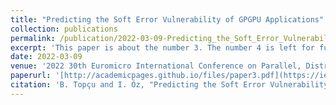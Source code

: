 ```yaml
---
title: "Predicting the Soft Error Vulnerability of GPGPU Applications"
collection: publications
permalink: /publication/2022-03-09-Predicting_the_Soft_Error_Vulnerability_of_GPGPU_Applications
excerpt: 'This paper is about the number 3. The number 4 is left for future work.'
date: 2022-03-09
venue: '2022 30th Euromicro International Conference on Parallel, Distributed and Network-based Processing (PDP)'
paperurl: '[http://academicpages.github.io/files/paper3.pdf](https://ieeexplore.ieee.org/abstract/document/9756720/)'
citation: 'B. Topçu and I. Öz, "Predicting the Soft Error Vulnerability of GPGPU Applications," 2022 30th Euromicro International Conference on Parallel, Distributed and Network-based Processing (PDP), Valladolid, Spain, 2022, pp. 108-115, doi: 10.1109/PDP55904.2022.00025.'
---
```

